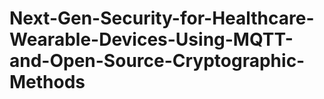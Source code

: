 # Next-Gen-Security-for-Healthcare-Wearable-Devices-Using-MQTT-and-Open-Source-Cryptographic-Methods